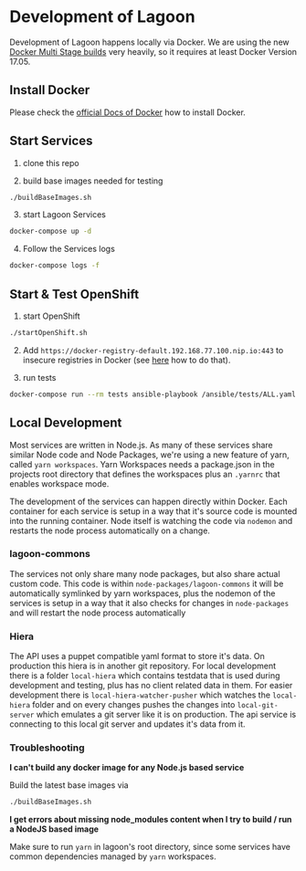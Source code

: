 # Development of Lagoon

Development of Lagoon happens locally via Docker. We are using the new [Docker Multi Stage builds](https://docs.docker.com/engine/userguide/eng-image/multistage-build/) very heavily, so it requires at least Docker Version 17.05.

## Install Docker

Please check the [official Docs of Docker](https://docs.docker.com/engine/installation/) how to install Docker.

## Start Services

1. clone this repo

2. build base images needed for testing

```sh
./buildBaseImages.sh
```

3. start Lagoon Services

```sh
docker-compose up -d
```

4. Follow the Services logs

```sh
docker-compose logs -f
```

## Start & Test OpenShift

1. start OpenShift

```sh
./startOpenShift.sh
```

2. Add `https://docker-registry-default.192.168.77.100.nip.io:443` to insecure registries in Docker (see [here](https://docs.docker.com/registry/insecure/) how to do that).

4. run tests

```sh
docker-compose run --rm tests ansible-playbook /ansible/tests/ALL.yaml
```

## Local Development

Most services are written in Node.js. As many of these services share similar Node code and Node Packages, we're using a new feature of yarn, called `yarn workspaces`. Yarn Workspaces needs a package.json in the projects root directory that defines the workspaces plus an `.yarnrc` that enables workspace mode.

The development of the services can happen directly within Docker. Each container for each service is setup in a way that it's source code is mounted into the running container. Node itself is watching the code via `nodemon` and restarts the node process automatically on a change.

### lagoon-commons

The services not only share many node packages, but also share actual custom code. This code is within `node-packages/lagoon-commons` it will be automatically symlinked by yarn workspaces, plus the nodemon of the services is setup in a way that it also checks for changes in `node-packages` and will restart the node process automatically

### Hiera

The API uses a puppet compatible yaml format to store it's data. On production this hiera is in another git repository. For local development there is a folder `local-hiera` which contains testdata that is used during development and testing, plus has no client related data in them. For easier development there is `local-hiera-watcher-pusher` which watches the `local-hiera` folder and on every changes pushes the changes into `local-git-server` which emulates a git server like it is on production. The api service is connecting to this local git server and updates it's data from it.

### Troubleshooting

**I can't build any docker image for any Node.js based service**

Build the latest base images via

```sh
./buildBaseImages.sh
```

**I get errors about missing node_modules content when I try to build / run a NodeJS based image**

Make sure to run `yarn` in lagoon's root directory, since some services have common dependencies managed by `yarn` workspaces.
